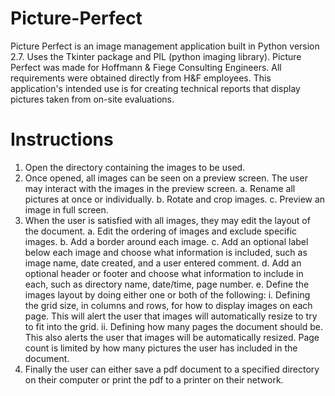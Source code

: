 # Picture-Perfect
Picture Perfect is an image management application built in Python version 2.7. Uses the Tkinter package and PIL (python imaging library). Picture Perfect was made for Hoffmann & Fiege Consulting Engineers. All requirements were obtained directly from H&F employees. This application's intended use is for creating technical reports that display pictures taken from on-site evaluations.

# Instructions
1. Open the directory containing the images to be used.
2. Once opened, all images can be seen on a preview screen. The user may interact with the images in the preview screen.
  a. Rename all pictures at once or individually.
  b. Rotate and crop images.
  c. Preview an image in full screen.
3. When the user is satisfied with all images, they may edit the layout of the document.
  a. Edit the ordering of images and exclude specific images.
  b. Add a border around each image.
  c. Add an optional label below each image and choose what information is included, such as image name, date created, and a user entered comment.
  d. Add an optional header or footer and choose what information to include in each, such as directory name, date/time, page number.
  e. Define the images layout by doing either one or both of the following:
    i. Defining the grid size, in columns and rows, for how to display images on each page. This will alert the user that images will automatically resize to try to fit into the grid.
    ii. Defining how many pages the document should be. This also alerts the user that images will be automatically resized. Page count is limited by how many pictures the user has included in the document.
4. Finally the user can either save a pdf document to a specified directory on their computer or print the pdf to a printer on their network.



